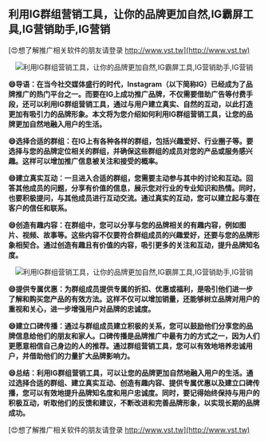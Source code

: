 ## **利用IG群组营销工具，让你的品牌更加自然,IG霸屏工具,IG营销助手,IG营销**

[😍想了解推广相关软件的朋友请登录 http://www.vst.tw](http://www.vst.tw)

 <center><img src="https://vst.tw/MP4/tuiguang/png/1.png" alt="利用IG群组营销工具，让你的品牌更加自然,IG霸屏工具,IG营销助手,IG营销"></center>

**😄导语：在当今社交媒体盛行的时代，Instagram（以下简称IG）已经成为了品牌推广的热门平台之一。而要在IG上成功推广品牌，不仅需要借助广告等付费手段，还可以利用IG群组营销工具，通过与用户建立真实、自然的互动，以此打造更加有吸引力的品牌形象。本文将为您介绍如何利用IG群组营销工具，让您的品牌更加自然地融入用户的生活。**

**😄选择合适的群组：在IG上有各种各样的群组，包括兴趣爱好、行业圈子等。要选择与您的品牌定位相关的群组，并确保这些群组的成员对您的产品或服务感兴趣。这样可以增加推广信息被关注和接受的概率。**

**😄建立真实互动：一旦进入合适的群组，您需要主动参与其中的讨论和互动。回答其他成员的问题，分享有价值的信息，展示您对行业的专业知识和热情。同时，也要积极提问，与其他成员进行互动交流。通过真实的互动，您可以建立起与潜在客户的信任和联系。**

**😄创造有趣内容：在群组中，您可以分享与您的品牌相关的有趣内容，例如图片、视频、故事等。这些内容不仅要符合群组成员的兴趣爱好，还要与您的品牌形象相契合。通过创造有趣且有价值的内容，吸引更多的关注和互动，提升品牌知名度。**

 <center><img src="https://vst.tw/MP4/tuiguang/png/2.png" alt="利用IG群组营销工具，让你的品牌更加自然,IG霸屏工具,IG营销助手,IG营销"></center>

**😄提供专属优惠：为群组成员提供专属的折扣、优惠或福利，是吸引他们进一步了解和购买您产品的有效方法。这样不仅可以增加销量，还能够树立品牌对用户的重视和关心，进一步增强用户对品牌的忠诚度。**

**😄建立口碑传播：通过与群组成员建立积极的关系，您可以鼓励他们分享您的品牌信息给他们的朋友和家人。口碑传播是品牌推广中最有力的方式之一，因为人们更愿意相信自己身边的人的推荐。通过群组营销工具，您可以有效地培养忠诚用户，并借助他们的力量扩大品牌影响力。**

**😄总结：利用IG群组营销工具，可以让您的品牌更加自然地融入用户的生活。通过选择合适的群组、建立真实互动、创造有趣内容、提供专属优惠以及建立口碑传播，您可以有效地提升品牌知名度和用户忠诚度。同时，要记得始终保持与用户的积极互动，听取他们的反馈和建议，不断改进和完善品牌形象，以实现长期的品牌成功。**

[😍想了解推广相关软件的朋友请登录 http://www.vst.tw](http://www.vst.tw)



